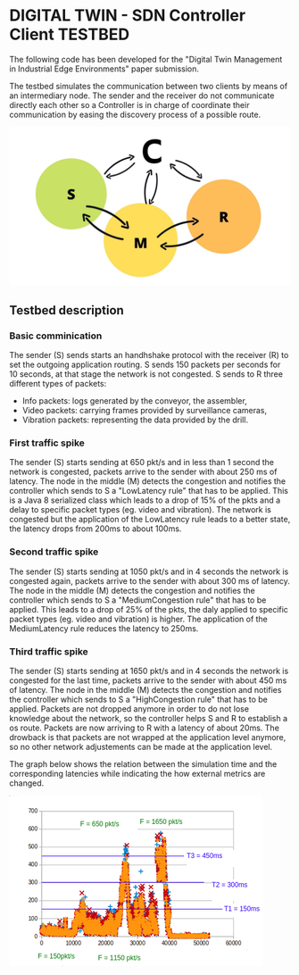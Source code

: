 # DIGITAL TWIN - SDN Controller Client TESTBED

The following code has been developed for the "Digital Twin Management in Industrial Edge Environments" paper submission.

The testbed simulates the communication between two clients by means of an intermediary node. The sender and the receiver do not communicate directly each other so a Controller is in charge of coordinate their communication by easing the discovery process of a possible route.

![Alt text](../../../../images/digital_twin.jpg?raw=true "RAMP Logo") 


## Testbed description

### Basic comminication
The sender (S) sends starts an handhshake protocol with the receiver (R) to set the outgoing application routing.
S sends 150 packets per seconds for 10 seconds, at that stage the network is not congested.
S sends to R three different types of packets:
* Info packets: logs generated by the conveyor, the assembler,
* Video packets: carrying frames provided by surveillance cameras, 
* Vibration packets: representing the data provided by the drill.

### First traffic spike
The sender (S) starts sending at 650 pkt/s and in less than 1 second the network is congested, packets arrive to the sender with about 250 ms of latency.
The node in the middle (M) detects the congestion and notifies the controller which sends to S a "LowLatency rule" that has to be applied. This is a Java 8 serialized class which leads to a drop of 15% of the pkts and a delay to specific packet types (eg. video and vibration). The network is congested but the application of the LowLatency rule leads to a better state, the latency drops from 200ms to about 100ms.

### Second traffic spike
The sender (S) starts sending at 1050 pkt/s and in 4 seconds the network is congested again, packets arrive to the sender with about 300 ms of latency.
The node in the middle (M) detects the congestion and notifies the controller which sends to S a "MediumCongestion rule" that has to be applied. This leads to a drop of 25% of the pkts, the daly applied to specific packet types (eg. video and vibration) is higher. The application of the MediumLatency rule reduces the latency to 250ms.

### Third traffic spike
The sender (S) starts sending at 1650 pkt/s and in 4 seconds the network is congested for the last time, packets arrive to the sender with about 450 ms of latency.
The node in the middle (M) detects the congestion and notifies the controller which sends to S a "HighCongestion rule" that has to be applied. Packets are not dropped anymore in order to do not lose knowledge about the network, so the controller helps S and R to establish a os route. Packets are now arriving to R with a latency of about 20ms.
The drowback is that packets are not wrapped at the application level anymore, so no other network adjustements can be made at the application level.

The graph below shows the relation between the simulation time and the corresponding latencies while indicating the how external metrics are changed.

![Alt text](../../../../images/graph.png?raw=true "RAMP Logo") 

